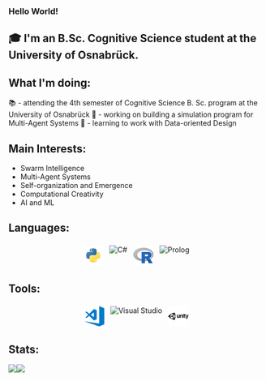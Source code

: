 ### Hello World!

<!--
**juelha/juelha** is a ✨ _special_ ✨ repository because its `README.md` (this file) appears on your GitHub profile.

Here are some ideas to get you started:

- 🔭 I’m currently working on ...
- 🌱 I’m currently learning ...
- 👯 I’m looking to collaborate on ...
- 🤔 I’m looking for help with ...
- 💬 Ask me about ...
- 📫 How to reach me: ...
- 😄 Pronouns: ...
- ⚡ Fun fact: ...
-->

## 🎓 I'm an B.Sc. Cognitive Science student at the University of Osnabrück.

## What I'm doing:
:books: - attending the 4th semester of Cognitive Science B. Sc. program at the University of Osnabrück
🔭 - working on building a simulation program for Multi-Agent Systems
🌱 - learning to work with Data-oriented Design

## Main Interests:
 - Swarm Intelligence 
 - Multi-Agent Systems
 - Self-organization and Emergence
 - Computational Creativity
 - AI and ML

## Languages:
<p align="center">
<img src="https://raw.githubusercontent.com/github/explore/80688e429a7d4ef2fca1e82350fe8e3517d3494d/topics/python/python.png" alt="Python" height="40" style="vertical-align:top; margin:4px">
<img src="https://camo.githubusercontent.com/52045ed9d775b4ac9286e51c28b878edca6bb1750815b423c8d06c7976040ab7/68747470733a2f2f6d617274696e63686176657a2e6769746875622e696f2f4173736574732f4c6f676f732f6373686172702e737667" alt="C#" height="40" style="vertical-align:top; margin:4px">
<img src="https://raw.githubusercontent.com/github/explore/80688e429a7d4ef2fca1e82350fe8e3517d3494d/topics/r/r.png" alt="R" height="40" style="vertical-align:top; margin:4px">
<img src="https://cdn.iconscout.com/icon/free/png-512/prolog-458170.png" alt="Prolog" height="40" style="vertical-align:top; margin:4px">
  
## Tools:
<p align="center">
<img src="https://raw.githubusercontent.com/github/explore/80688e429a7d4ef2fca1e82350fe8e3517d3494d/topics/visual-studio-code/visual-studio-code.png" alt="VS Code" height="40" style="vertical-align:top; margin:4px">
<img src="https://camo.githubusercontent.com/19f08d139ca07b552b7155d11311bc2c1046e3e12572a2ea1c997d5339dbdd76/68747470733a2f2f6d617274696e63686176657a2e6769746875622e696f2f4173736574732f4c6f676f732f76697375616c2d73747564696f2e737667" alt="Visual Studio" height="40" style="vertical-align:top; margin:4px">
<img src="https://raw.githubusercontent.com/github/explore/80688e429a7d4ef2fca1e82350fe8e3517d3494d/topics/unity/unity.png" alt="Unity" height="40" style="vertical-align:top; margin:4px">
  
## Stats:
<!--
![GitHub stats](https://readme-stats-cfgj2cxdy.vercel.app/api?username=juelha&count_private=true&show_icons=true&theme=tokyonight)
![Top Langs](https://readme-stats-cfgj2cxdy.vercel.app/api/top-langs/?username=juelha&hide=php&theme=tokyonight)
-->
<div>
<a href="https://readme-stats-cfgj2cxdy.vercel.app/api?username=juelha&count_private=true&show_icons=true&theme=tokyonight">
  <img  align="left" src="https://readme-stats-cfgj2cxdy.vercel.app/api?username=juelha&count_private=true&show_icons=true&theme=tokyonight" />
</a>
<a href="https://readme-stats-cfgj2cxdy.vercel.app/api/top-langs/?username=juelha&hide=php&theme=tokyonight">
  <img align="left" src="https://readme-stats-cfgj2cxdy.vercel.app/api/top-langs/?username=juelha&hide=php&theme=tokyonight" />
</a>
</div>
